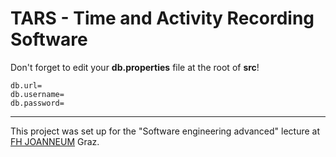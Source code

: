 # TARS - Time and Activity Recording Software

Don't forget to edit your **db.properties** file at the root of **src**!

```
db.url=
db.username=
db.password=
```

---
This project was set up for the "Software engineering advanced" lecture at [FH JOANNEUM](https://www.fh-joanneum.at/) Graz.

